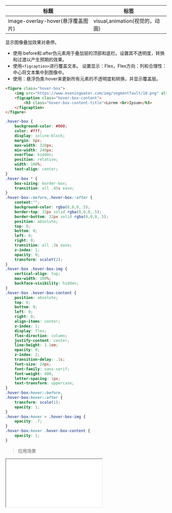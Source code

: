 | 标题                             | 标签           |
| -------------------------------- | -------------- |
| image-overlay-hover(悬浮覆盖图片) | visual,animation(视觉的，动画) |

显示图像叠加效果对悬停。

* 使用:before和:after伪元素用于叠加层的顶部和底栏。设置其不透明度，转换和过渡以产生预期的效果。
* 使用`<figcaption>`进行覆盖文本。 设置显示：Flex，Flex方向：列和合理性：中心将文本集中到图像中。
* 使用：悬浮伪类:hover来更新所有元素的不透明度和转换，并显示覆盖层。

```html
<figure class="hover-box">
    <img src="https://www.eveningwater.com/img/segmentfault/10.png" alt="图片加载中" class="hover-box-img">
    <figcaption class="hover-box-content">
        <h3 class="hover-box-content-title">Lorem <br>Ipsum</h3>
    </figcaption>
</figure>
```

```css
.hover-box {
    background-color: #000;
    color: #fff;
    display: inline-block;
    margin: 8px;
    max-width: 320px;
    min-width: 240px;
    overflow: hidden;
    position: relative;
    width: 100%;
    text-align: center;
}
.hover-box * {
    box-sizing: border-box;
    transition: all .45s ease;
}
.hover-box::before,.hover-box::after {
    content:"";
    background-color: rgba(0,0,0,.5);
    border-top: 32px solid rgba(0,0,0,.5);
    border-bottom: 32px solid rgba(0,0,0,.5);
    position: absolute;
    top: 0;
    bottom: 0;
    left: 0;
    right: 0;
    transition: all .3s ease;
    z-index: 1;
    opacity: 0;
    transform: scaleY(2);
}
.hover-box .hover-box-img {
    vertical-align: top;
    max-width: 100%;
    backface-visibility: hidden;
}
.hover-box .hover-box-content {
    position: absolute;
    top: 0;
    bottom: 0;
    left: 0;
    right: 0;
    align-items: center;
    z-index: 1;
    display: flex;
    flex-direction: column;
    justify-content: center;
    line-height: 1.1em;
    opacity: 0;
    z-index: 2;
    transition-delay: .1s;
    font-size: 24px;
    font-family: sans-serif;
    font-weight: 400;
    letter-spacing: 1px;
    text-transform: uppercase;
}
.hover-box:hover::before,
.hover-box:hover::after {
    transform: scale(1);
    opacity: 1;
}
.hover-box:hover > .hover-box-img {
    opacity: .7;
}
.hover-box:hover .hover-box-content {
    opacity: 1;
}
```

> 应用场景

<iframe src="codes/css/html/image-overlay-hover.html"></iframe>





